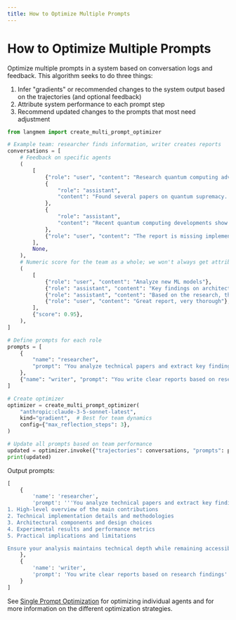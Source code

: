 ```yaml
---
title: How to Optimize Multiple Prompts
---
```


# How to Optimize Multiple Prompts

Optimize multiple prompts in a system based on conversation logs and feedback. This algorithm seeks to do three things:

1. Infer "gradients" or recommended changes to the system output based on the trajectories (and optional feedback)
2. Attribute system performance to each prompt step
3. Recommend updated changes to the prompts that most need adjustment

```python
from langmem import create_multi_prompt_optimizer

# Example team: researcher finds information, writer creates reports
conversations = [
    # Feedback on specific agents
    (
        [
            {"role": "user", "content": "Research quantum computing advances"},
            {
                "role": "assistant",
                "content": "Found several papers on quantum supremacy...",
            },
            {
                "role": "assistant",
                "content": "Recent quantum computing developments show...",
            },
            {"role": "user", "content": "The report is missing implementation details"},
        ],
        None,
    ),
    # Numeric score for the team as a whole; we won't always get attributed feedback
    (
        [
            {"role": "user", "content": "Analyze new ML models"},
            {"role": "assistant", "content": "Key findings on architecture: ..."},
            {"role": "assistant", "content": "Based on the research, these models..."},
            {"role": "user", "content": "Great report, very thorough"},
        ],
        {"score": 0.95},
    ),
]

# Define prompts for each role
prompts = [
    {
        "name": "researcher",
        "prompt": "You analyze technical papers and extract key findings",
    },
    {"name": "writer", "prompt": "You write clear reports based on research findings"},
]

# Create optimizer
optimizer = create_multi_prompt_optimizer(
    "anthropic:claude-3-5-sonnet-latest",
    kind="gradient",  # Best for team dynamics
    config={"max_reflection_steps": 3},
)

# Update all prompts based on team performance
updated = optimizer.invoke({"trajectories": conversations, "prompts": prompts})
print(updated)
```

Output prompts:
```python
[
    {
        'name': 'researcher',
        'prompt': '''You analyze technical papers and extract key findings. For each analysis, include:
1. High-level overview of the main contributions
2. Technical implementation details and methodologies
3. Architectural components and design choices
4. Experimental results and performance metrics
5. Practical implications and limitations

Ensure your analysis maintains technical depth while remaining accessible. When discussing implementation details, include specific technical parameters, algorithms, and methodologies used. Structure your response to clearly separate these components.'''
    },
    {
        'name': 'writer',
        'prompt': 'You write clear reports based on research findings'
    }
]
```

See [Single Prompt Optimization](optimize_memory_prompt.md) for optimizing individual agents and for more information on the different optimization strategies.
